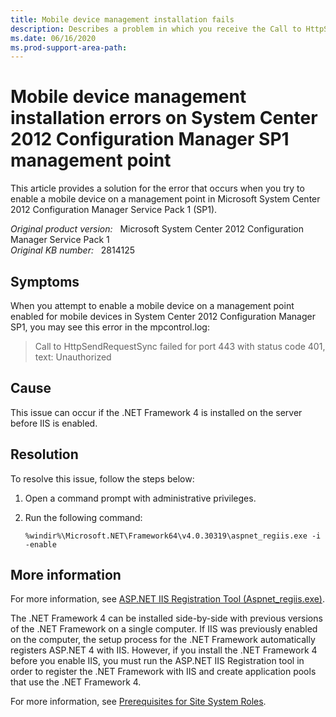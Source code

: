 ```yaml
---
title: Mobile device management installation fails
description: Describes a problem in which you receive the Call to HttpSendRequestSync failed for port 443 with status code 401 error when trying to enable a mobile device on a management point.
ms.date: 06/16/2020
ms.prod-support-area-path: 
---
```

# Mobile device management installation errors on System Center 2012 Configuration Manager SP1 management point

This article provides a solution for the error that occurs when you try to enable a mobile device on a management point in Microsoft System Center 2012 Configuration Manager Service Pack 1 (SP1).

_Original product version:_ &nbsp; Microsoft System Center 2012 Configuration Manager Service Pack 1  
_Original KB number:_ &nbsp; 2814125

## Symptoms

When you attempt to enable a mobile device on a management point enabled for mobile devices in System Center 2012 Configuration Manager SP1, you may see this error in the mpcontrol.log:

> Call to HttpSendRequestSync failed for port 443 with status code 401, text: Unauthorized

## Cause

This issue can occur if the .NET Framework 4 is installed on the server before IIS is enabled.

## Resolution

To resolve this issue, follow the steps below:

1. Open a command prompt with administrative privileges.
2. Run the following command:

   ```console
   %windir%\Microsoft.NET\Framework64\v4.0.30319\aspnet_regiis.exe -i -enable
   ```

## More information

For more information, see [ASP.NET IIS Registration Tool (Aspnet_regiis.exe)](/previous-versions/k6h9cz8h(v=vs.100)).

The .NET Framework 4 can be installed side-by-side with previous versions of the .NET Framework on a single computer. If IIS was previously enabled on the computer, the setup process for the .NET Framework automatically registers ASP.NET 4 with IIS. However, if you install the .NET Framework 4 before you enable IIS, you must run the ASP.NET IIS Registration tool in order to register the .NET Framework with IIS and create application pools that use the .NET Framework 4.

For more information, see [Prerequisites for Site System Roles](/previous-versions/system-center/system-center-2012-R2/gg682077(v=technet.10)?redirectedfrom=MSDN#prerequisites-for-site-system-roles).

